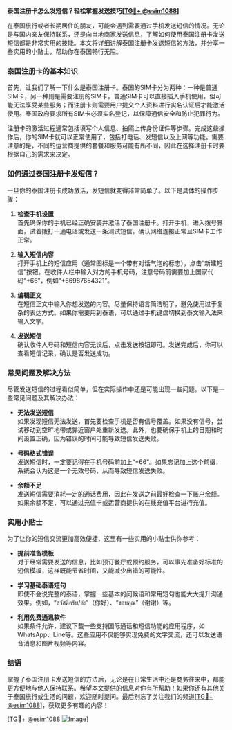 **泰国注册卡怎么发短信？轻松掌握发送技巧[[TG💪+ @esim1088](https://t.me/s/esim1088)]**

在泰国旅行或者长期居住的朋友，可能会遇到需要通过手机发送短信的情况。无论是与国内亲友保持联系，还是向当地商家发送信息，了解如何使用泰国注册卡发送短信都是非常实用的技能。本文将详细讲解泰国注册卡发送短信的方法，并分享一些实用的小贴士，帮助你在泰国畅行无阻。

### 泰国注册卡的基本知识

首先，让我们了解一下什么是泰国注册卡。泰国的SIM卡分为两种：一种是普通SIM卡，另一种则是需要注册的SIM卡。普通SIM卡可以直接插入手机使用，但可能无法享受某些服务；而注册卡则需要用户提交个人资料进行实名认证后才能激活使用。泰国政府要求所有SIM卡必须实名登记，以保障通信安全和防止犯罪行为。

注册卡的激活过程通常包括填写个人信息、拍照上传身份证件等步骤。完成这些操作后，你的SIM卡就可以正常使用了，包括打电话、发短信以及上网等功能。需要注意的是，不同的运营商提供的套餐和服务可能有所不同，因此在选择注册卡时要根据自己的需求来决定。

### 如何通过泰国注册卡发短信？

一旦你的泰国注册卡成功激活，发短信就变得非常简单了。以下是具体的操作步骤：

1. **检查手机设置**  
   首先确保你的手机已经正确安装并激活了泰国注册卡。打开手机，进入拨号界面，试着拨打一通电话或发送一条测试短信，确认网络连接正常且SIM卡工作正常。

2. **输入短信内容**  
   打开手机上的短信应用（通常图标是一个带有对话气泡的标志），点击“新建短信”按钮。在收件人栏中输入对方的手机号码，注意号码前需要加上国家代码“+66”，例如“+66987654321”。

3. **编辑正文**  
   在短信正文中输入你想发送的内容。尽量保持语言简洁明了，避免使用过于复杂的表达方式。如果你需要用到泰语，可以通过手机键盘切换到泰文输入法来输入文字。

4. **发送短信**  
   确认收件人号码和短信内容无误后，点击发送按钮即可。发送完成后，你可以查看短信记录，确认是否发送成功。

### 常见问题及解决方法

尽管发送短信的过程看似简单，但在实际操作中还是可能出现一些问题。以下是一些常见问题及其解决办法：

- **无法发送短信**  
  如果发现短信无法发送，首先要检查手机是否有信号覆盖。如果没有信号，尝试移动到空旷地带或靠近窗户处重新发送。此外，也要确保手机上的日期和时间设置正确，因为错误的时间可能导致短信发送失败。

- **号码格式错误**  
  发送短信时，一定要记得在手机号码前加上“+66”。如果忘记加上这个前缀，系统会认为这是一个无效号码，从而导致短信发送失败。

- **余额不足**  
  发送短信需要消耗一定的通话费用，因此在发送之前最好检查一下账户余额。如果余额不足，可以通过充值卡或运营商提供的在线充值平台进行充值。

### 实用小贴士

为了让你的短信交流更加高效便捷，这里有一些实用的小贴士供你参考：

- **提前准备模板**  
  对于经常需要发送的信息，比如预订餐厅或预约服务，可以事先准备好标准的短信模板，这样既能节省时间，又能减少出错的可能性。

- **学习基础泰语短句**  
  即使不会说完整的泰语，掌握一些基本的问候语和常用短句也能大大提升沟通效果。例如，“สวัสดีครับ/ค่ะ”（你好）、“ขอบคุณ”（谢谢）等。

- **利用免费通讯软件**  
  如果条件允许，建议下载一些支持国际通话和短信功能的应用程序，如WhatsApp、Line等。这些应用不仅能够实现免费的文字交流，还可以发送语音消息和图片视频等内容。

### 结语

掌握了泰国注册卡发送短信的方法后，无论是在日常生活中还是商务往来中，都能更方便地与他人保持联系。希望本文提供的信息对你有所帮助！如果你还有其他关于泰国旅行或生活的问题，欢迎随时提问。最后别忘了关注我们的频道[[TG💪+ @esim1088](https://t.me/s/esim1088)]，获取更多有趣的内容！

[[TG💪+ @esim1088](https://t.me/s/esim1088) ![Image](https://i.postimg.cc/4NQfJmqS/Snipaste-2025-05-13-00-14-12.png)]